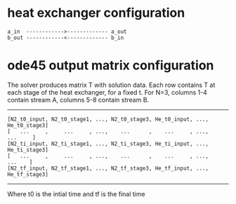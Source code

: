# heat exchanger configuration

```
a_in  ------------>------------- a_out
b_out ------------<------------- b_in
```

# ode45 output matrix configuration 

The solver produces matrix T with solution data. 
Each row contains T at each stage of the heat exchanger, for a fixed t.
For N=3, columns 1-4 contain stream A, columns 5-8 contain stream B.

**********************************************************************************************
```
[N2_t0_input, N2_t0_stage1, ..., N2_t0_stage3, He_t0_input, ..., He_t0_stage3]
[   ...     ,     ...     , ...,    ...      ,    ...     , ...,     ...     ]
[N2_ti_input, N2_ti_stage1, ..., N2_ti_stage3, He_ti_input, ..., He_ti_stage3]
[   ...     ,     ...     , ...,    ...      ,    ...     , ...,      ...    ]
[N2_tf_input, N2_tf_stage1, ..., N2_tf_stage3, He_tf_input, ..., He_tf_stage3]
```
**********************************************************************************************

Where t0 is the intial time and tf is the final time 


